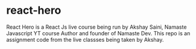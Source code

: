 # react-hero
React Hero is a React Js live course being run by Akshay Saini, Namaste Javascript YT course Author and founder of Namaste Dev.
This repo is an assignment code from the live classses being taken by Akshay.
